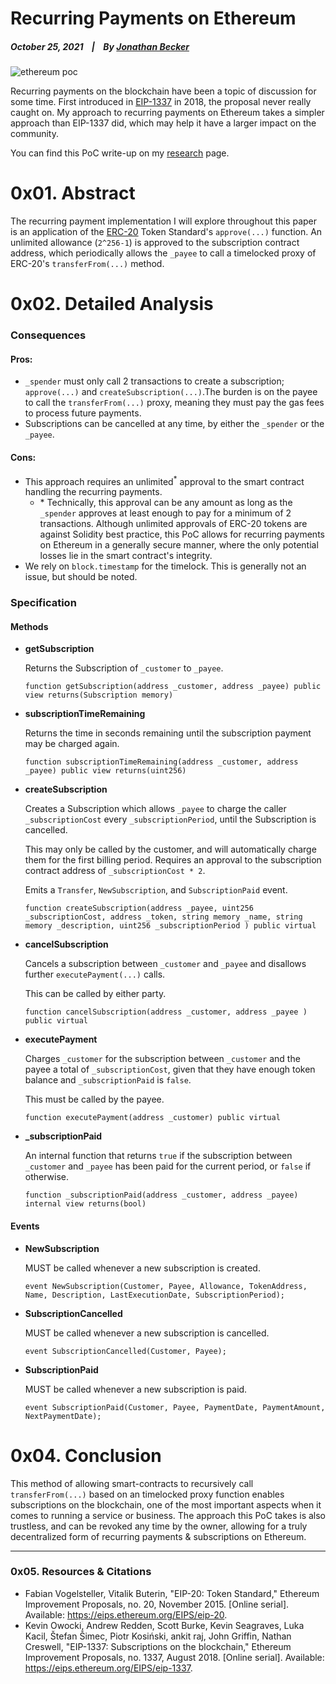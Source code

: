 # Recurring Payments on Ethereum

  ##### October 25, 2021&nbsp;&nbsp;&nbsp;&nbsp;|&nbsp;&nbsp;&nbsp;&nbsp;By [Jonathan Becker](https://jbecker.dev)
  
  ![ethereum poc](https://raw.githubusercontent.com/Jon-Becker/research/main/papers/ethereum-recurring-payments/preview.png?fw)

  Recurring payments on the blockchain have been a topic of discussion for some time. First introduced in [EIP-1337](https://eips.ethereum.org/EIPS/eip-1337) in 2018, the proposal never really caught on. My approach to recurring payments on Ethereum takes a simpler approach than EIP-1337 did, which may help it have a larger impact on the community.

  You can find this PoC write-up on my [research](https://jbecker.dev/research/ethereum-recurring-payments/) page.


# 0x01. Abstract
  The recurring payment implementation I will explore throughout this paper is an application of the [ERC-20](https://eips.ethereum.org/EIPS/eip-20) Token Standard's ``approve(...)`` function. An unlimited allowance (``2^256-1``) is approved to the subscription contract address, which periodically allows the ``_payee`` to call a timelocked proxy of ERC-20's ``transferFrom(...)`` method.
  

# 0x02. Detailed Analysis

### Consequences

#### Pros:

  - ``_spender`` must only call 2 transactions to create a subscription; ``approve(...)`` and ``createSubscription(...)``.The burden is on the payee to call the ``transferFrom(...)`` proxy, meaning they must pay the gas fees to process future payments.
  - Subscriptions can be cancelled at any time, by either the ``_spender`` or the ``_payee``.

#### Cons:

- This approach requires an unlimited<sup>*</sup> approval to the smart contract handling the recurring payments.
  - \* Technically, this approval can be any amount as long as the ``_spender`` approves at least enough to pay for a minimum of 2 transactions. Although unlimited approvals of ERC-20 tokens are against Solidity best practice, this PoC allows for recurring payments on Ethereum in a generally secure manner, where the only potential losses lie in the smart contract's integrity.
- We rely on ``block.timestamp`` for the timelock. This is generally not an issue, but should be noted.

### Specification

#### Methods

- **getSubscription**

  Returns the Subscription of ``_customer`` to ``_payee``.

  ```
  function getSubscription(address _customer, address _payee) public view returns(Subscription memory)
  ```
- **subscriptionTimeRemaining**

  Returns the time in seconds remaining until the subscription payment may be charged again.

  ```
  function subscriptionTimeRemaining(address _customer, address _payee) public view returns(uint256)
  ```
- **createSubscription**

  Creates a Subscription which allows ``_payee`` to charge the caller ``_subscriptionCost`` every ``_subscriptionPeriod``, until the Subscription is cancelled.

  This may only be called by the customer, and will automatically charge them for the first billing period. Requires an approval to the subscription contract address of ``_subscriptionCost * 2``.

  Emits a ``Transfer``, ``NewSubscription``, and ``SubscriptionPaid`` event. 

  ```
  function createSubscription(address _payee, uint256 _subscriptionCost, address _token, string memory _name, string memory _description, uint256 _subscriptionPeriod ) public virtual
  ```
- **cancelSubscription**

  Cancels a subscription between ``_customer`` and ``_payee`` and disallows further ``executePayment(...)`` calls.

  This can be called by either party.

  ```
  function cancelSubscription(address _customer, address _payee ) public virtual
  ```
- **executePayment**

  Charges ``_customer`` for the subscription between ``_customer`` and the payee a total of ``_subscriptionCost``, given that they have enough token balance and ``_subscriptionPaid`` is ``false``.

  This must be called by the payee.

  ```
  function executePayment(address _customer) public virtual
  ```
- **_subscriptionPaid**

  An internal function that returns ``true`` if the subscription between ``_customer`` and ``_payee`` has been paid for the current period, or ``false`` if otherwise.
  ```
  function _subscriptionPaid(address _customer, address _payee) internal view returns(bool)
  ```

#### Events

- **NewSubscription**

  MUST be called whenever a new subscription is created.
  ```
  event NewSubscription(Customer, Payee, Allowance, TokenAddress, Name, Description, LastExecutionDate, SubscriptionPeriod);
  ```
- **SubscriptionCancelled**

  MUST be called whenever a new subscription is cancelled.
  ```
  event SubscriptionCancelled(Customer, Payee);
  ```
- **SubscriptionPaid**

  MUST be called whenever a new subscription is paid.
  ```
  event SubscriptionPaid(Customer, Payee, PaymentDate, PaymentAmount, NextPaymentDate);
  ```

# 0x04. Conclusion

  This method of allowing smart-contracts to recursively call ``transferFrom(...)`` based on an timelocked proxy function enables subscriptions on the blockchain, one of the most important aspects when it comes to running a service or business. The approach this PoC takes is also trustless, and can be revoked any time by the owner, allowing for a truly decentralized form of recurring payments & subscriptions on Ethereum.

----

### 0x05. Resources & Citations

  - Fabian Vogelsteller, Vitalik Buterin, "EIP-20: Token Standard," Ethereum Improvement Proposals, no. 20, November 2015. [Online serial]. Available: https://eips.ethereum.org/EIPS/eip-20.
  - Kevin Owocki, Andrew Redden, Scott Burke, Kevin Seagraves, Luka Kacil, Štefan Šimec, Piotr Kosiński, ankit raj, John Griffin, Nathan Creswell, "EIP-1337: Subscriptions on the blockchain," Ethereum Improvement Proposals, no. 1337, August 2018. [Online serial]. Available: https://eips.ethereum.org/EIPS/eip-1337.